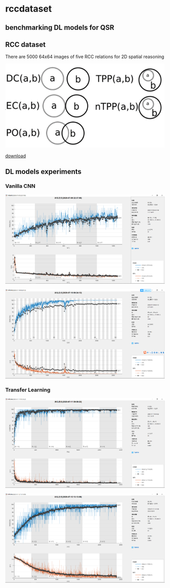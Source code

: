 # rccdataset

## benchmarking DL models for QSR

## RCC dataset
There are 5000 64x64 images of five RCC relations for 2D spatial reasoning

![](https://github.com/info-ruc/rccdataset/blob/master/rcc1.png)

[download](https://github.com/info-ruc/rccdataset/blob/master/rcc.zip)

## DL models experiments
### Vanilla CNN

![](https://github.com/info-ruc/rccdataset/blob/master/cnn1.png)

![](https://github.com/info-ruc/rccdataset/blob/master/cnn2.png)

### Transfer Learning

![](https://github.com/info-ruc/rccdataset/blob/master/trans1.png)

![](https://github.com/info-ruc/rccdataset/blob/master/trans2.png)

